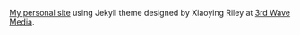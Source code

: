 [My personal site](https://jennedge.com/) using Jekyll theme designed by Xiaoying Riley at [3rd Wave Media](http://themes.3rdwavemedia.com/). 
